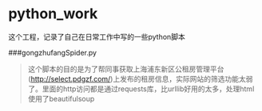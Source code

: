 # python_work
这个工程，记录了自己在日常工作中写的一些python脚本

###gongzhufangSpider.py
>这个脚本的目的是为了帮同事获取上海浦东新区公租房管理平台(http://select.pdgzf.com/)上发布的租房信息，实际网站的筛选功能太弱了。里面的http访问都是通过requests库，比urllib好用的太多，处理html使用了beautifulsoup
